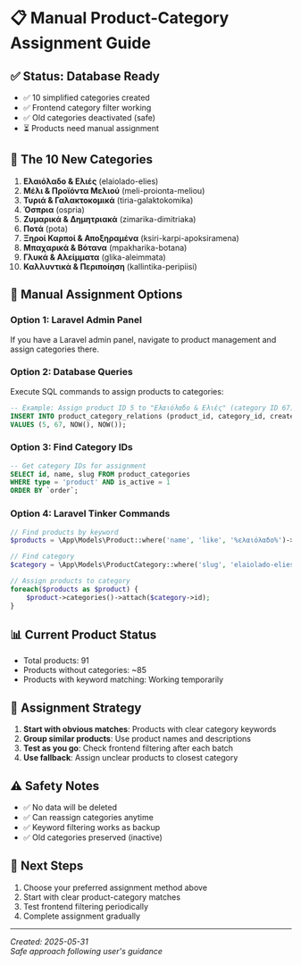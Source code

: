 # 📋 Manual Product-Category Assignment Guide

## ✅ Status: Database Ready
- ✅ 10 simplified categories created
- ✅ Frontend category filter working  
- ✅ Old categories deactivated (safe)
- ⏳ Products need manual assignment

## 🎯 The 10 New Categories

1. **Ελαιόλαδο & Ελιές** (elaiolado-elies)
2. **Μέλι & Προϊόντα Μελιού** (meli-proionta-meliou)  
3. **Τυριά & Γαλακτοκομικά** (tiria-galaktokomika)
4. **Όσπρια** (ospria)
5. **Ζυμαρικά & Δημητριακά** (zimarika-dimitriaka)
6. **Ποτά** (pota)
7. **Ξηροί Καρποί & Αποξηραμένα** (ksiri-karpi-apoksiramena)
8. **Μπαχαρικά & Βότανα** (mpakharika-botana)
9. **Γλυκά & Αλείμματα** (glika-aleimmata)
10. **Καλλυντικά & Περιποίηση** (kallintika-peripiisi)

## 🔧 Manual Assignment Options

### Option 1: Laravel Admin Panel
If you have a Laravel admin panel, navigate to product management and assign categories there.

### Option 2: Database Queries
Execute SQL commands to assign products to categories:

```sql
-- Example: Assign product ID 5 to "Ελαιόλαδο & Ελιές" (category ID 67)
INSERT INTO product_category_relations (product_id, category_id, created_at, updated_at) 
VALUES (5, 67, NOW(), NOW());
```

### Option 3: Find Category IDs
```sql
-- Get category IDs for assignment
SELECT id, name, slug FROM product_categories 
WHERE type = 'product' AND is_active = 1 
ORDER BY `order`;
```

### Option 4: Laravel Tinker Commands
```php
// Find products by keyword
$products = \App\Models\Product::where('name', 'like', '%ελαιόλαδο%')->get();

// Find category
$category = \App\Models\ProductCategory::where('slug', 'elaiolado-elies')->first();

// Assign products to category
foreach($products as $product) {
    $product->categories()->attach($category->id);
}
```

## 📊 Current Product Status
- Total products: 91
- Products without categories: ~85
- Products with keyword matching: Working temporarily

## 🎯 Assignment Strategy

1. **Start with obvious matches**: Products with clear category keywords
2. **Group similar products**: Use product names and descriptions
3. **Test as you go**: Check frontend filtering after each batch
4. **Use fallback**: Assign unclear products to closest category

## ⚠️ Safety Notes
- ✅ No data will be deleted
- ✅ Can reassign categories anytime  
- ✅ Keyword filtering works as backup
- ✅ Old categories preserved (inactive)

## 🚀 Next Steps
1. Choose your preferred assignment method above
2. Start with clear product-category matches
3. Test frontend filtering periodically
4. Complete assignment gradually

---
*Created: 2025-05-31*  
*Safe approach following user's guidance*